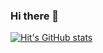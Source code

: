 ### Hi there 👋

[![Hit's GitHub stats](https://github-readme-stats.vercel.app/api?username=patelhit125)](https://github.com/anuraghazra/github-readme-stats&show_icons=true&theme=dark&border_radius=15)
